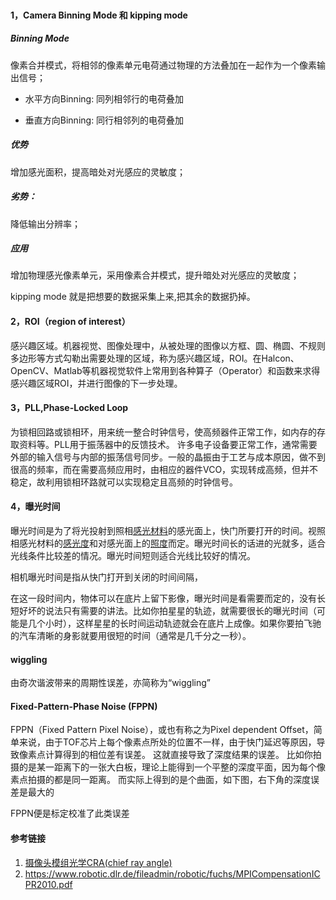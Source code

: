```

```





#### 1，Camera Binning Mode 和 kipping mode 

##### Binning Mode

像素合并模式，将相邻的像素单元电荷通过物理的方法叠加在一起作为一个像素输出信号；

- 水平方向Binning:  同列相邻行的电荷叠加


- 垂直方向Binning:  同行相邻列的电荷叠加


##### 优势

增加感光面积，提高暗处对光感应的灵敏度；

##### 劣势：

降低输出分辨率；

##### 应用

增加物理感光像素单元，采用像素合并模式，提升暗处对光感应的灵敏度；



kipping mode 就是把想要的数据采集上来,把其余的数据扔掉。

#### 2，ROI（region of interest）

感兴趣区域。机器视觉、图像处理中，从被处理的图像以方框、圆、椭圆、不规则多边形等方式勾勒出需要处理的区域，称为感兴趣区域，ROI。在Halcon、OpenCV、Matlab等机器视觉软件上常用到各种算子（Operator）和函数来求得感兴趣区域ROI，并进行图像的下一步处理。



#### 3，PLL,Phase-Locked Loop

 为锁相回路或锁相环，用来统一整合时钟信号，使高频器件正常工作，如内存的存取资料等。PLL用于振荡器中的反馈技术。
许多电子设备要正常工作，通常需要外部的输入信号与内部的振荡信号同步。一般的晶振由于工艺与成本原因，做不到很高的频率，而在需要高频应用时，由相应的器件VCO，实现转成高频，但并不稳定，故利用锁相环路就可以实现稳定且高频的时钟信号。

#### 4，曝光时间

曝光时间是为了将光投射到照相[感光材料](https://baike.baidu.com/item/感光材料/1191355)的感光面上，快门所要打开的时间。视照相感光材料的[感光度](https://baike.baidu.com/item/感光度/2577807)和对感光面上的[照度](https://baike.baidu.com/item/照度/3198810)而定。曝光时间长的话进的光就多，适合光线条件比较差的情况。曝光时间短则适合光线比较好的情况。

相机曝光时间是指从快门打开到关闭的时间间隔，

在这一段时间内，物体可以在底片上留下影像，曝光时间是看需要而定的，没有长短好坏的说法只有需要的讲法。比如你拍星星的轨迹，就需要很长的曝光时间（可能是几个小时），这样星星的长时间运动轨迹就会在底片上成像。如果你要拍飞驰的汽车清晰的身影就要用很短的时间（通常是几千分之一秒）。

#### wiggling 

由奇次谐波带来的周期性误差，亦简称为“wiggling”



#### Fixed-Pattern-Phase Noise (FPPN) 

FPPN（Fixed Pattern Pixel Noise），或也有称之为Pixel dependent Offset，简单来说，由于TOF芯片上每个像素点所处的位置不一样，由于快门延迟等原因，导致像素点计算得到的相位差有误差。
这就直接导致了深度结果的误差。
比如你拍摄的是某一距离下的一张大白板，理论上能得到一个平整的深度平面，因为每个像素点拍摄的都是同一距离。
而实际上得到的是个曲面，如下图，右下角的深度误差是最大的

FPPN便是标定校准了此类误差

#### 参考链接



1. [摄像头模组光学CRA(chief ray angle)](https://www.cnblogs.com/whw19818/p/7247327.html)
2. https://www.robotic.dlr.de/fileadmin/robotic/fuchs/MPICompensationICPR2010.pdf

